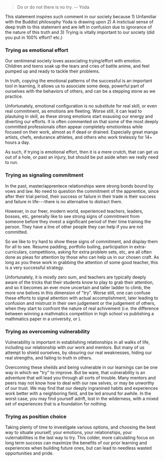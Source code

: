
 > Do or do not there is no try. -- Yoda

This statement inspires such comment in our society because 1) Unfamiliar with the Buddist philosophy Yoda is drawing upon 2) A instictual sense of deep truth to this statement and are left in confusion due to ignorance of the nature of this truth and 3) Trying is vitally important to our society (did you put in 100% effort? etc.)

### Trying as emotional effort

Our sentimenal society loves associating trying/effort with emotion. Children and teens soak up the tears and cries of battle anime, and feel pumped up and ready to tackle their problems.

In truth, copying the emotional patterns of the successful is an important tool in learning, it allows us to associate some deep, powerful part of ourselves with the behaviors of others, and can be a stepping stone as we practice.

Unfortunately, emotional configuration is no substitute for real skill, or even real commitment, as emotions are fleeting. Worse still, it can lead to plautuing in skill, as these strong emotions start exausing our energy and diverting our efforts. It is often commented on that some of the most deeply committed professionals often appear completely emotionless while focused on their work, almost as if dead or drained. Especially great manga artists, chefs, endurance athletes, and others who work tirelessly for 14+ hours a day.

As such, if trying is emotional effort, then it is a mere crutch, that can get us out of a hole, or past an injury, but should be put aside when we really need to run.

### Trying as signaling commitment

In the past, master/apprentece relationships were strong bonds bound by vows and law. No need to question the commitment of the apprentice, since after their trial period, their success or failure in their trade is their success and failure in life---there is no alternative to distract them.

However, in our freer, modern world, experienced teachers, leaders, bosses, etc, generally like to see strong signs of commitment from someone before they invest a significant period of their time training the person. They have a line of other people they can help if you are not committed. 

So we like to try hard to show these signs of commitment, and display them for all to see. Resume padding, portfolio builing, participation in extra-curriculars, competitions, asking for extra problem sets, etc, are all often done as pleas for attention by those who can help us in our chosen craft. As long as you these work in grabbing the attention of some good teacher, this is a very successful strategy. 

Unfortunately, it is mostly zero sum, and teachers are typically deeply aware of the tricks that their students know to play to grab their attention, and so it becomes an ever more uncertain and taller ladder to climb, the more one belives in this dimension of "try". Worse still, one can confuse these efforts to signal attention with actual accomplishment, later leading to confusion and mistrust in their own judgement or the judgement of others, when they start to confront the nature of real achivement (i.e. the difference between winning a mathmatics competition in high school vs publishing a mathmatics paper in a university, or ).

### Trying as overcoming vulnerability

Vulnerability is important in establishing relationships in all walks of life, including our relationship with our work and mentors. But many of us attempt to shield ourselves, by obsuring our real weaknesses, hiding our real strengths, and failing to truth in others.

Overcoming these sheilds and being vulnerable in our learnings can be one way in which we "try" to improve. But be ware, that vulnerability is an adventure that will lead you through all sorts of trouble. Many mentors and peers may not know how to deal with our raw selves, or may be unworthy of our trust. We may find that our deeply ingranined habits and experiences work better with a neighboring field, and be led around for awhile. In the worst case, you may find yourself adrift, lost in the wilderness, with a mixed set of experiences that is a foundation for nothing.  

### Trying as position choice

Taking plenty of time to investigate various options, and choosing the best way to situate yourself, your emotions, your relationships, your vulernabilities is the last way to try. This colder, more calculating focus on long term success can maximize the benefits of our prior learning and experiences when building future ones, but can lead to needless wasted opportunities and pride.